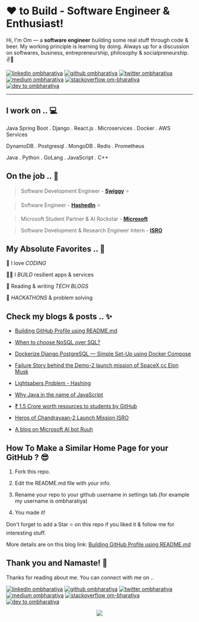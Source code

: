 <!-- Don't remove this --- https://github.com/ombharatiya -->

<!-- links to social media icons -->
<!-- no need to change these -->

<!-- icons  -->

[1.1]: https://github.com/ombharatiya/ombharatiya/blob/master/assets/icons/icons8-linkedin-48.png (linkedin icon with padding)
[2.1]: https://github.com/ombharatiya/ombharatiya/blob/master/assets/icons/icons8-github-48.png (github icon with padding)
[3.1]: https://github.com/ombharatiya/ombharatiya/blob/master/assets/icons/icons8-twitter-48.png (twitter icon with padding)
[4.1]: https://github.com/ombharatiya/ombharatiya/blob/master/assets/icons/icons8-medium-new-48.png (medium icon with padding)
[5.1]: https://github.com/ombharatiya/ombharatiya/blob/master/assets/icons/icons8-stack-overflow-48.png (stackoverflow icon with padding)
[6.1]: https://github.com/ombharatiya/ombharatiya/blob/master/assets/icons/icons8-dev-48.png (dev icon with padding)

<!-- links to my social media accounts -->

[1]: https://www.linkedin.com/in/ombharatiya
[2]: https://www.github.com/ombharatiya
[3]: https://www.twitter.com/ombharatiya
[4]: http://www.medium.com/@ombharatiya
[5]: https://stackoverflow.com/users/8454203/om-bharatiya
[6]: http://dev.to/ombharatiya

<!-- Don't remove this --- https://github.com/ombharatiya -->




<!-- section - intro -->
<!--#### **SDE** @ **HashedIn | Microsoft | ISRO** -->

# ❤ to Build - Software Engineer & Enthusiast!


Hi, I'm Om — a **software engineer** building some real stuff through code & beer. My working principle is learning by doing. Always up for a discussion on  softwares, business, entrepreneurship, philosophy & socialpreneurship. ✌💖

<!-- section - intro -->

<!-- section - social media icons -->

[![linkedin ombharatiya][1.1]][1]
[![github ombharatiya][2.1]][2]
[![twitter ombharatiya][3.1]][3]
[![medium ombharatiya][4.1]][4]
[![stackoverflow om-bharatiya][5.1]][5]
[![dev to ombharatiya][6.1]][6]

<!-- section - social media icons -->

 ---

<!-- section - skills -->

## I work on .. 💻

Java Spring Boot . Django . React.js . Microservices . Docker . AWS Services

DynamoDB . Postgresql . MongoDB . Redis . Prometheus

Java . Python . GoLang . JavaScript . C++

<!-- section - skills -->

<!-- section - job details -->

## On the job .. 💯

> Software Development Engineer - [**Swiggy**](https://bytes.swiggy.com/)  ⭐

> Software Engineer - [**HashedIn**](https://hashedin.com)  ⭐

> Microsoft Student Partner & AI Rockstar - [**Microsoft**](https://studentambassadors.microsoft.com/en-us)

> Software Development & Research Engineer Intern - [**ISRO**](https://www.isro.gov.in)


<!-- section - job details -->


<!-- section - interests -->

## My Absolute Favorites .. 💖

🦄 I love _CODING_

👨‍💻 I _BUILD_ resilient apps & services

📰 Reading & writing _TECH BLOGS_

🍕 _HACKATHONS_ & problem solving

<!-- section - interests -->

<!-- section - blogs -->

## Check my blogs & posts .. ✨

- [Building GitHub Profile using README.md](https://medium.com/@ombharatiya/building-github-profile-using-readme-md-ombharatiya-8d7663e8456b)

- [When to choose NoSQL over SQL?](https://dev.to/ombharatiya/when-to-choose-nosql-over-sql-536p)

- [Dockerize Django PostgreSQL — Simple Set-Up using Docker Compose](https://medium.com/@ombharatiya/dockerize-django-postgresql-simple-docker-compose-set-up-ombharatiya-13026aa142c3)

- [Failure Story behind the Demo-2 launch mission of SpaceX cc Elon Musk](https://www.linkedin.com/posts/activity-6672761818504679424-y1Cf)

- [Lightsabers Problem - Hashing](https://medium.com/@ombharatiya/lightsabers-problem-hashing-programming-in-c-b546c6f5331a)

- [Why Java in the name of JavaScript](https://www.linkedin.com/posts/activity-6674171656325468160-u48L)

- [₹ 1.5 Crore worth resources to students by GitHub](https://www.linkedin.com/posts/activity-6669904120138350592-U1wQ)

- [Heros of Chandrayaan-2 Launch Mission ISRO](https://www.linkedin.com/posts/activity-6559739007759151104-jbOu)

- [A blog on Microsoft AI bot Ruuh](https://medium.com/datadriveninvestor/can-an-ai-bot-be-my-girlfriend-a-blog-on-our-desi-ai-chatbot-ruuh-39b9c98c93a1)

<!-- section - blogs -->

## How To Make a Similar Home Page for your GitHub ? 😎

1. Fork this repo.

2. Edit the README.md file with your info.

3. Rename your repo to your github username in settings tab.(for example my username is ombharatiya)

4. You made it!

Don't forget to add a Star ⭐ on this repo if you liked it & follow me for interesting stuff. 

More details are on this blog link: [Building GitHub Profile using README.md](https://medium.com/@ombharatiya/building-github-profile-using-readme-md-ombharatiya-8d7663e8456b)




## Thank you and Namaste! 🙏

Thanks for reading about me. You can connect with me on ..

<!-- section - social media icons -->

[![linkedin ombharatiya][1.1]][1]
[![github ombharatiya][2.1]][2]
[![twitter ombharatiya][3.1]][3]
[![medium ombharatiya][4.1]][4]
[![stackoverflow om-bharatiya][5.1]][5]
[![dev to ombharatiya][6.1]][6]

<!-- section - social media icons -->

<p align='center'>
<img align='center' src="https://visitor-badge.glitch.me/badge?page_id=ombharatiya.visitor-badge">
 <p/>
